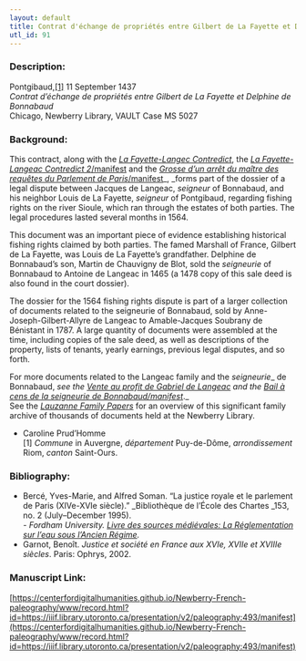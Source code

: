 ```yaml
---
layout: default
title: Contrat d'échange de propriétés entre Gilbert de La Fayette et Dauphine de Bonnabaud
utl_id: 91
---
```


### Description:

Pontgibaud,<a id="_ftnref1">[[1]](#_ftn1)</a> 11 September 1437<br>
_Contrat d’échange de propriétés entre Gilbert de La Fayette et Delphine de Bonnabaud_<br>
Chicago, Newberry Library, VAULT Case MS 5027

### Background:

This contract, along with the [_La Fayette-Langec Contredict_](https://centerfordigitalhumanities.github.io/Newberry-French-paleography/www/record.html?id=494#1cb27a31-6484-4695-881e-27df681da8bc), the [_La Fayette-Langeac Contredict 2_/manifest](https://centerfordigitalhumanities.github.io/Newberry-French-paleography/www/record.html?id=https://iiif.library.utoronto.ca/presentation/v2/paleography:495#37155559-9606-4251-adb8-e20e246e2721) and the [_Grosse d’un arrêt du maître des requêtes du Parlement de Paris_/manifest](https://centerfordigitalhumanities.github.io/Newberry-French-paleography/www/record.html?id=https://iiif.library.utoronto.ca/presentation/v2/paleography:498#088a459d-4506-4f2f-bddc-8e497b87aba1)_, _forms part of the dossier of a legal dispute between Jacques de Langeac, _seigneur_ of Bonnabaud, and his neighbor Louis de La Fayette, _seigneur_ of Pontgibaud, regarding fishing rights on the river Sioule, which ran through the estates of both parties. The legal procedures lasted several months in 1564.

This document was an important piece of evidence establishing historical fishing rights claimed by both parties. The famed Marshall of France, Gilbert de La Fayette, was Louis de La Fayette’s grandfather. Delphine de Bonnabaud’s son, Martin de Chauvigny de Blot, sold the _seigneurie_ of Bonnabaud to Antoine de Langeac in 1465 (a 1478 copy of this sale deed is also found in the court dossier).

The dossier for the 1564 fishing rights dispute is part of a larger collection of documents related to the seigneurie of Bonnabaud, sold by Anne-Joseph-Gilbert-Allyre de Langeac to Amable-Jacques Soubrany de Bénistant in 1787. A large quantity of documents were assembled at the time, including copies of the sale deed, as well as descriptions of the property, lists of tenants, yearly earnings, previous legal disputes, and so forth.

For more documents related to the Langeac family and the _seigneurie__ de Bonnabaud, _see the [_Vente au profit de Gabriel de Langeac_](https://centerfordigitalhumanities.github.io/Newberry-French-paleography/www/record.html?id=482#c4089820-b63d-4fa0-b97a-67ac4710f455) and the [_Bail à cens de la seigneurie de Bonnabaud_/manifest](https://centerfordigitalhumanities.github.io/Newberry-French-paleography/www/record.html?id=https://iiif.library.utoronto.ca/presentation/v2/paleography:491#e6a054cf-5a1b-49e2-90b3-43fa9d2541ab)_._<br>
See the _<a href="http://newberry.org/lauzanne-family-papers">Lauzanne Family Papers</a>_ for an overview of this significant family archive of thousands of documents held at the Newberry Library.

- Caroline Prud’Homme<br>
<a id="_ftn1">[1]</a> _Commune_ in Auvergne, _département_ Puy-de-Dôme, _arrondissement_ Riom, _canton_ Saint-Ours.

### Bibliography:

- Bercé, Yves-Marie, and Alfred Soman. “La justice royale et le parlement de Paris (XIVe-XVIe siècle).” _Bibliothèque de l’École des Chartes _153, no. 2 (July–December 1995).<br>
_- _Fordham University._ [Livre des sources médiévales: La Réglementation sur l’eau sous l’Ancien Régime](https://legacy.fordham.edu/halsall/french/eau.asp)._
- Garnot, Benoît. _Justice et société en France aux XVIe, XVIIe et XVIIIe siècles_. Paris: Ophrys, 2002.

### Manuscript Link:

[https://centerfordigitalhumanities.github.io/Newberry-French-paleography/www/record.html?id=https://iiif.library.utoronto.ca/presentation/v2/paleography:493/manifest](https://centerfordigitalhumanities.github.io/Newberry-French-paleography/www/record.html?id=https://iiif.library.utoronto.ca/presentation/v2/paleography:493/manifest)
